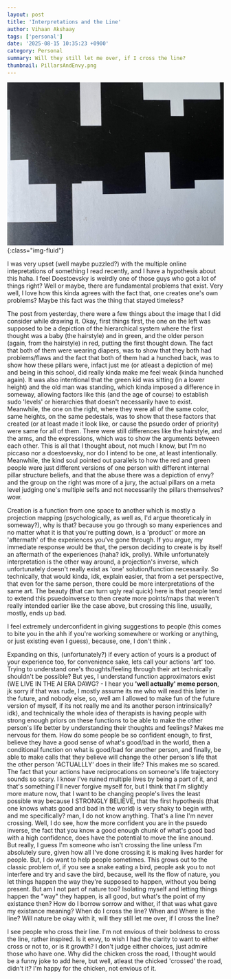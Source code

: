 ```yaml
---
layout: post
title: 'Interpretations and the Line'
author: Vihaan Akshaay
tags: ['personal']
date: '2025-08-15 10:35:23 +0900'
category: Personal
summary: Will they still let me over, if I cross the line?
thumbnail: PillarsAndEnvy.png
---
```



![](/assets/img/posts/InterpretationsAndTheLine.jpg){:class="img-fluid"}

I was very upset (well maybe puzzled?) with the multiple online intepretations of something I read recently, and I have a hypothesis about this haha. I feel Doestoevsky is weirdly one of those guys who got a lot of things right? Well or maybe, there are fundamental problems that exist. Very well, I love how this kinda agrees with the fact that, one creates one's own problems? Maybe this fact was the thing that stayed timeless?

The post from yesterday, there were a few things about the image that I did consider while drawing it. Okay, first things first, the one on the left was supposed to be a depiction of the hierarchical system where the first thought was a baby (the hairstyle) and in green, and the older person (again, from the hairstyle) in red, putting the first thought down. The fact that both of them were wearing diapers, was to show that they both had problems/flaws and the fact that both of them had a hunched back, was to show how these pillars were, infact just me (or atleast a depiction of me) and being in this school, did really kinda make me feel weak (kinda hunched again). It was also intentional that the green kid was sitting (in a lower height) and the old man was standing, which kinda imposed a difference in someway, allowing factors like this (and the age of course) to establish sudo 'levels' or hierarchies that doesn't necessarily have to exist. Meanwhile, the one on the right, where they were all of the same color, same heights, on the same pedestals, was to show that these factors that created (or at least made it look like, or cause the psuedo order of priority) were same for all of them. There were still differences like the hairstyle, and the arms, and the expressions, which was to show the arguments between each other. This is all that I thought about, not much I know, but I'm no piccaso nor a doestoevsky, nor do I intend to be one, at least intentionally. Meanwhile, the kind soul pointed out parallels to how the red and green people were just different versions of one person with different internal pillar structure beliefs, and that the abuse there was a depiction of envy? and the group on the right was more of a jury, the actual pillars on a meta level judging one's multiple selfs and not necessarily the pillars themselves? wow. 

Creation is a function from one space to another which is mostly a projection mapping (psychologically, as well as, I'd argue theoreticaly in someway?), why is that? because you go through so many experiences and no matter what it is that you're putting down, is a 'product' or more an 'aftermath' of the experiences you've gone through. If you argue, my immediate response would be that, the person deciding to create is by itself an aftermath of the experiences (haha? idk, prolly). While unfortunately interpretation is the other way around, a projection's inverse, which unfortunately doesn't really exist as 'one' solution/function necessarily. So technically, that would kinda, idk, explain easier, that from a set perspective, that even for the same person, there could be more interpretations of the same art. The beauty (that can turn ugly real quick) here is that people tend to extend this psuedoinverse to then create more points/maps that weren't really intended earlier like the case above, but crossing this line, usually, mostly, ends up bad.

 I feel extremely underconfident in giving suggestions to people (this comes to bite you in the ahh if you're working somewhere or working or anything, or just existing even I guess), because, one, I don't think .


Expanding on this, (unfortunately?) if every action of yours is a product of your experience too, for convenience sake, lets call your actions 'art' too. Trying to understand one's thoughts/feeling through their art technically shouldn't be possible? But yes, I understand function approximators exist (WE LIVE IN THE AI ERA DAWG? - I hear you **'well actually' meme person**, jk sorry if that was rude, I mostly assume its me who will read this later in the future, and nobody else, so, well am I allowed to make fun of the future version of myself, if its not really me and its another person intrinsically? idk), and technically the whole idea of therapists is having people with strong enough priors on these functions to be able to make the other person's life better by understanding their thoughts and feelings? Makes me nervous for them. How do some people be so confident enough, to first, believe they have a good sense of what's good/bad in the world, then a conditional function on what is good/bad for another person, and finally, be able to make calls that they believe will change the other person's life that the other person 'ACTUALLLY' does in their life? This makes me so scared. The fact that your actions have reciprocations on someone's life trajectory sounds so scary. I know I've ruined multiple lives by being a part of it, and that's something I'll never forgive myself for, but I think that I'm slightly more mature now, that I want to be changing people's lives the least possible way because I STRONGLY BELIEVE, that the first hypothesis (that one knows whats good and bad in the world) is very shaky to begin with, and me specifically? man, I do not know anything. That's a line I'm never crossing. Well, I do see, how the more confident you are in the psuedo inverse, the fact that you know a good enough chunk of what's good bad with a high confidence, does have the potential to move the line anound. But really, I guess I'm someone who isn't crossing the line unless I'm absolutely sure, given how all I've done crossing it is making lives harder for people. But, I do want to help people sometimes. This grows out to the classic problem of, if you see a snake eating a bird, people ask you to not interfere and try and save the bird, because, well its the flow of nature, you let things happen the way they're supposed to happen, without you being present. But am I not part of nature too? Isolating myself and letting things happen the "way" they happen, is all good, but what's the point of my existance then? How do I borrow sorrow and wither, if that was what gave my existance meaning? When do I cross the line? When and Where is the line? Will nature be okay with it, will they still let me over, if I cross the line? 

I see people who cross their line. I'm not envious of their boldness to cross the line, rather inspired. Is it envy, to wish I had the clarity to want to either cross or not to, or is it growth? I don't judge either choices, just admire those who have one. Why did the chicken cross the road, I thought would be a funny joke to add here, but well, atleast the chicked 'crossed' the road, didn't it? I'm happy for the chicken, not envious of it.



 
